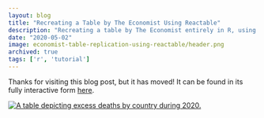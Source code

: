 ```yaml
---
layout: blog
title: "Recreating a Table by The Economist Using Reactable"
description: "Recreating a table by The Economist entirely in R, using <code>reactable</code>"
date: "2020-05-02"
image: economist-table-replication-using-reactable/header.png
archived: true
tags: ['r', 'tutorial']
---
```


<script>
  import Image from "../../lib/global/Image.svelte"
  import Info from "../../lib/global/Info.svelte"
</script>

Thanks for visiting this blog post, but it has moved! It can be found in its fully interactive form [here](https://connorrothschild.github.io/v2/post/economist-table-replication-using-reactable/).

[<Image alt="A table depicting excess deaths by country during 2020." src="../images/post/economist-table-replication-using-reactable/featured.png" ></Image>](https://connorrothschild.github.io/v2/post/economist-table-replication-using-reactable/)
